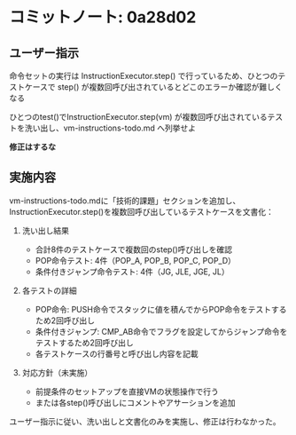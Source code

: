 # コミットノート: 0a28d02

## ユーザー指示

命令セットの実行は InstructionExecutor.step() で行っているため、ひとつのテストケースで step() が複数回呼び出されているとどこのエラーか確認が難しくなる

ひとつのtest()でInstructionExecutor.step(vm) が複数回呼び出されているテストを洗い出し、vm-instructions-todo.md へ列挙せよ

**修正はするな**

## 実施内容

vm-instructions-todo.mdに「技術的課題」セクションを追加し、InstructionExecutor.step()を複数回呼び出しているテストケースを文書化：

1. 洗い出し結果
   - 合計8件のテストケースで複数回のstep()呼び出しを確認
   - POP命令テスト: 4件（POP_A, POP_B, POP_C, POP_D）
   - 条件付きジャンプ命令テスト: 4件（JG, JLE, JGE, JL）

2. 各テストの詳細
   - POP命令: PUSH命令でスタックに値を積んでからPOP命令をテストするため2回呼び出し
   - 条件付きジャンプ: CMP_AB命令でフラグを設定してからジャンプ命令をテストするため2回呼び出し
   - 各テストケースの行番号と呼び出し内容を記載

3. 対応方針（未実施）
   - 前提条件のセットアップを直接VMの状態操作で行う
   - または各step()呼び出しにコメントやアサーションを追加

ユーザー指示に従い、洗い出しと文書化のみを実施し、修正は行わなかった。
